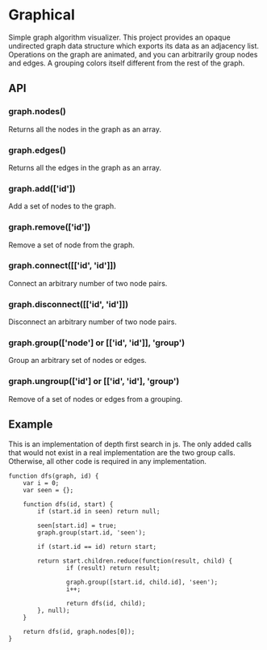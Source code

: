 # Graphical

Simple graph algorithm visualizer. This project provides an opaque undirected graph data structure which exports its data as an adjacency list. Operations on the graph are animated, and you can arbitrarily group nodes and edges. A grouping colors itself different from the rest of the graph.

## API

### graph.nodes()

Returns all the nodes in the graph as an array.

### graph.edges()

Returns all the edges in the graph as an array.

### graph.add(['id'])

Add a set of nodes to the graph.

### graph.remove(['id'])

Remove a set of node from the graph.

### graph.connect([['id', 'id']])

Connect an arbitrary number of two node pairs.

### graph.disconnect([['id', 'id']])
Disconnect an arbitrary number of two node pairs.

### graph.group(['node'] or [['id', 'id']], 'group')

Group an arbitrary set of nodes or edges.

### graph.ungroup(['id'] or [['id', 'id'], 'group')

Remove of a set of nodes or edges from a grouping.

## Example

This is an implementation of depth first search in js. The only added calls that would not exist in a real implementation are the two group calls. Otherwise, all other code is required in any implementation.

    function dfs(graph, id) {
        var i = 0;
        var seen = {};

        function dfs(id, start) {
            if (start.id in seen) return null;

            seen[start.id] = true;
            graph.group(start.id, 'seen');

            if (start.id == id) return start;

            return start.children.reduce(function(result, child) {
                    if (result) return result;

                    graph.group([start.id, child.id], 'seen');
                    i++;

                    return dfs(id, child);
            }, null);
        }

        return dfs(id, graph.nodes[0]);
    }
